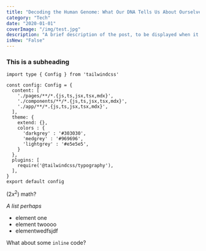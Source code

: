 ```yaml
---
title: "Decoding the Human Genome: What Our DNA Tells Us About Ourselves"
category: "Tech"
date: "2020-01-01"
coverImage: "/img/test.jpg"
description: "A brief description of the post, to be displayed when it is previewed. Shouldn't be more than a couple of sentences."
isNew: "False"
---
```


### This is a subheading

```
import type { Config } from 'tailwindcss'

const config: Config = {
  content: [
    './pages/**/*.{js,ts,jsx,tsx,mdx}',
    './components/**/*.{js,ts,jsx,tsx,mdx}',
    './app/**/*.{js,ts,jsx,tsx,mdx}',
  ],
  theme: {
    extend: {},
    colors : {
      'darkgrey' : '#303030',
      'medgrey' : '#969696',
      'lightgrey' : '#e5e5e5',
    }
  },
  plugins: [
    require('@tailwindcss/typography'),
  ],
}
export default config
```

$(2x^2)$ math?

_A list perhaps_

- element one
- element twoooo
- elementwedfsjdf

What about some `inline` code?
